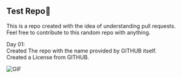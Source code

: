 ## Test Repo🧪
This is a repo created with the idea of understanding pull requests.  
Feel free to contribute to this random repo with anything.

Day 01:  
Created The repo with the name provided by GITHUB itself.  
Created a License from GITHUB.

![GIF](https://cdn.dribbble.com/users/881668/screenshots/15617302/media/248623bd88c30c9fc757288fe962255a.gif)

